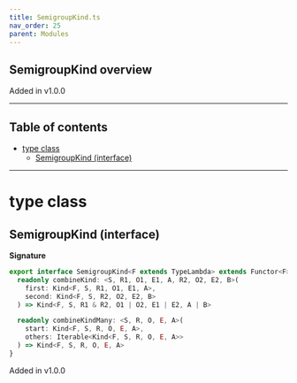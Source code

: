 ```yaml
---
title: SemigroupKind.ts
nav_order: 25
parent: Modules
---
```


## SemigroupKind overview

Added in v1.0.0

---

<h2 class="text-delta">Table of contents</h2>

- [type class](#type-class)
  - [SemigroupKind (interface)](#semigroupkind-interface)

---

# type class

## SemigroupKind (interface)

**Signature**

```ts
export interface SemigroupKind<F extends TypeLambda> extends Functor<F> {
  readonly combineKind: <S, R1, O1, E1, A, R2, O2, E2, B>(
    first: Kind<F, S, R1, O1, E1, A>,
    second: Kind<F, S, R2, O2, E2, B>
  ) => Kind<F, S, R1 & R2, O1 | O2, E1 | E2, A | B>

  readonly combineKindMany: <S, R, O, E, A>(
    start: Kind<F, S, R, O, E, A>,
    others: Iterable<Kind<F, S, R, O, E, A>>
  ) => Kind<F, S, R, O, E, A>
}
```

Added in v1.0.0
